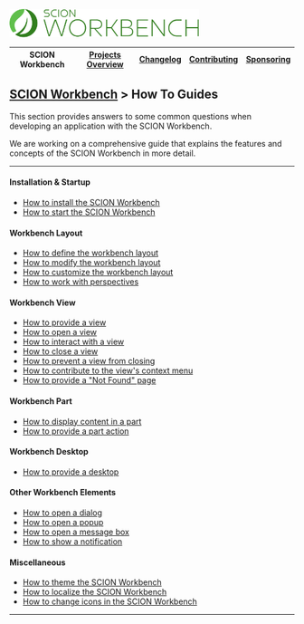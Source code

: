 <a href="/README.md"><img src="/resources/branding/scion-workbench-banner.svg" height="50" alt="SCION Workbench"></a>

| SCION Workbench | [Projects Overview][menu-projects-overview] | [Changelog][menu-changelog] | [Contributing][menu-contributing] | [Sponsoring][menu-sponsoring] |  
|-----------------|---------------------------------------------|-----------------------------|-----------------------------------|-------------------------------|

## [SCION Workbench][menu-home] > How To Guides

This section provides answers to some common questions when developing an application with the SCION Workbench.

We are working on a comprehensive guide that explains the features and concepts of the SCION Workbench in more detail.

***

#### Installation & Startup
- [How to install the SCION Workbench](how-to-install-workbench.md)
- [How to start the SCION Workbench](how-to-start-workbench.md)

#### Workbench Layout
- [How to define the workbench layout](how-to-define-layout.md)
- [How to modify the workbench layout](how-to-modify-layout.md)
- [How to customize the workbench layout](how-to-customize-layout.md)
- [How to work with perspectives](how-to-perspective.md)

#### Workbench View
- [How to provide a view](how-to-provide-view.md)
- [How to open a view](how-to-open-view.md)
- [How to interact with a view](how-to-interact-with-view.md)
- [How to close a view](how-to-close-view.md)
- [How to prevent a view from closing](how-to-prevent-view-closing.md)
- [How to contribute to the view's context menu](how-to-provide-view-menu-item.md)
- [How to provide a "Not Found" page](how-to-provide-not-found-page.md)

#### Workbench Part
- [How to display content in a part](how-to-navigate-part.md)
- [How to provide a part action](how-to-provide-part-action.md)

#### Workbench Desktop
- [How to provide a desktop](how-to-provide-desktop.md)

#### Other Workbench Elements
- [How to open a dialog](how-to-open-dialog.md)
- [How to open a popup](how-to-open-popup.md)
- [How to open a message box](how-to-open-message-box.md)
- [How to show a notification](how-to-show-notification.md)
 
#### Miscellaneous
- [How to theme the SCION Workbench](how-to-theme-workbench.md)
- [How to localize the SCION Workbench](how-to-localize.md)
- [How to change icons in the SCION Workbench](how-to-icons.md)

***

[menu-home]: /README.md
[menu-projects-overview]: /docs/site/projects-overview.md
[menu-changelog]: /docs/site/changelog.md
[menu-contributing]: /CONTRIBUTING.md
[menu-sponsoring]: /docs/site/sponsoring.md

